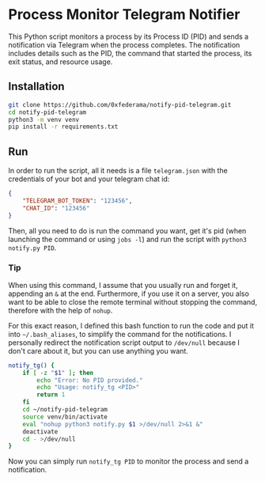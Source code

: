 # Process Monitor Telegram Notifier

This Python script monitors a process by its Process ID (PID) and sends a notification via Telegram when the process completes. The notification includes details such as the PID, the command that started the process, its exit status, and resource usage.

## Installation
```bash
git clone https://github.com/0xfederama/notify-pid-telegram.git
cd notify-pid-telegram
python3 -m venv venv
pip install -r requirements.txt
```

## Run
In order to run the script, all it needs is a file `telegram.json` with the credentials of your bot and your telegram chat id:
```json
{
	"TELEGRAM_BOT_TOKEN": "123456",
	"CHAT_ID": "123456"
}
```

Then, all you need to do is run the command you want, get it's pid (when launching the command or using `jobs -l`) and run the script with `python3 notify.py PID`.

### Tip
When using this command, I assume that you usually run and forget it, appending an `&` at the end. Furthermore, if you use it on a server, you also want to be able to close the remote terminal without stopping the command, therefore with the help of `nohup`.

For this exact reason, I defined this bash function to run the code and put it into `~/.bash_aliases`, to simplify the command for the notifications. I personally redirect the notification script output to `/dev/null` because I don't care about it, but you can use anything you want.
```bash
notify_tg() {
    if [ -z "$1" ]; then
        echo "Error: No PID provided."
        echo "Usage: notify_tg <PID>"
        return 1
    fi
    cd ~/notify-pid-telegram
    source venv/bin/activate
    eval "nohup python3 notify.py $1 >/dev/null 2>&1 &"
    deactivate
    cd - >/dev/null
}
```
Now you can simply run `notify_tg PID` to monitor the process and send a notification.